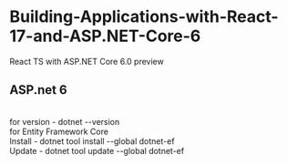 # Building-Applications-with-React-17-and-ASP.NET-Core-6
React TS with ASP.NET Core 6.0 preview





<h2>ASP.net 6</h2>
<br>
for version - dotnet --version
<br>
for Entity Framework Core
<br>
Install - dotnet tool install --global dotnet-ef
<br>
Update - dotnet tool update --global dotnet-ef
